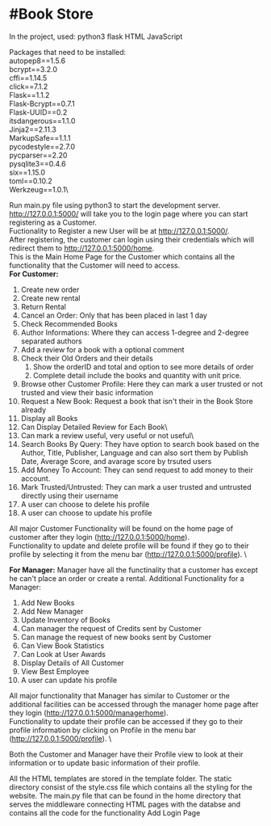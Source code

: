 <h1>#Book Store</h1>
In the project, used: 
python3
flask
HTML
JavaScript

Packages that need to be installed:\
autopep8==1.5.6\
bcrypt==3.2.0\
cffi==1.14.5\
click==7.1.2\
Flask==1.1.2\
Flask-Bcrypt==0.7.1\
Flask-UUID==0.2\
itsdangerous==1.1.0\
Jinja2==2.11.3\
MarkupSafe==1.1.1\
pycodestyle==2.7.0\
pycparser==2.20\
pysqlite3==0.4.6\
six==1.15.0\
toml==0.10.2\
Werkzeug==1.0.1\

Run main.py file using python3 to start the development server.\
http://127.0.0.1:5000/  will take you to the login page where you can start registering as a Customer.\
Fuctionality to Register a new User will be at http://127.0.0.1:5000/. \
After registering, the customer can login using their credentials which will redirect them to http://127.0.0.1:5000/home.  \
This is the Main Home Page for the Customer which contains all the functionality that the Customer will need to access.\
**For Customer:**
1. Create new order
2. Create new rental
3. Return Rental
4. Cancel an Order: Only that has been placed in last 1 day
5. Check Recommended Books
6. Author Informations: Where they can access 1-degree and 2-degree separated authors
7. Add a review for a book with a optional comment
8. Check their Old Orders and their details
   1. Show the orderID and total and option to see more details of order
   2. Complete detail include the books and quantity with unit price.
10. Browse other Customer Profile: Here they can mark a user trusted or not trusted and view their basic information
11. Request a New Book: Request a book that isn't their in the Book Store already
12. Display all Books
   1. Can Display Detailed Review for Each Book\
   2. Can mark a review useful, very useful or not useful\
13. Search Books By Query: They have option to search book based on the Author, Title, Publisher, Language and can also sort them by Publish Date, Average Score, and avarage score by trsuted users
14. Add Money To Account: They can send request to add money to their account.
15. Mark Trusted/Untrusted: They can mark a user trusted and untrusted directly using their username
16. A user can choose to delete his profile 
17. A user can choose to update his profile

All major Customer Functionality will be found on the home page of customer after they login (http://127.0.0.1:5000/home). \
Functionality to update and delete profile will be found if they go to their profile by selecting it from the menu bar (http://127.0.0.1:5000/profile). \

**For Manager:**
Manager have all the functinality that a customer has except he can't place an order or create a rental. 
Additional Functionality for a Manager:
1. Add New Books
2. Add New Manager
3. Update Inventory of Books
4. Can manager the request of Credits sent by Customer
5. Can manage the request of new books sent by Customer
6. Can View Book Statistics 
7. Can Look at User Awards
8. Display Details of All Customer
9. View Best Employee
10. A user can update his profile

All major functionality that Manager has similar to Customer or the additional facilities can be accessed through the manager home page after they login (http://127.0.0.1:5000/managerhome). \
Functionality to update their profile can be accessed if they go to their profile information by clicking on Profile in the menu bar (http://127.0.0.1:5000/profile).  \

Both the Customer and Manager have their Profile view to look at their information or to update basic information of their profile.

All the HTML templates are stored in the template folder. The static directory consist of the style.css file which contains all the styling for the website.
The main.py file that can be found in the home directory that serves the middleware connecting HTML pages with the databse and contains all the code for the functionality
Add Login Page
